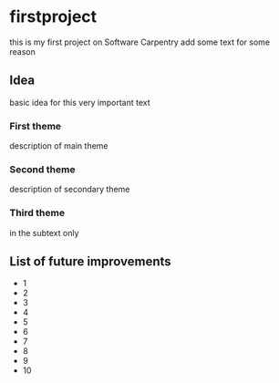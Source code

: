 # firstproject
this is my first project on Software Carpentry
add some text for some reason

## Idea
basic idea for this very important text

### First theme
description of main theme

### Second theme
description of secondary theme

### Third theme
in the subtext only

## List of future improvements

- 1
- 2
- 3
- 4
- 5
- 6
- 7
- 8
- 9
- 10
